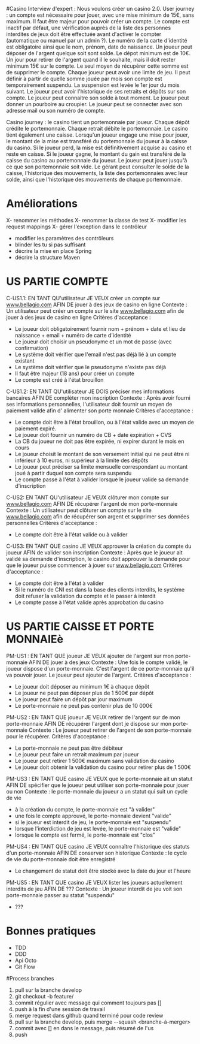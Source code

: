 #Casino
Interview d'expert :
Nous voulons créer un casino 2.0. User journey : un compte est nécessaire pour jouer, avec une mise minimum de 15€, sans
maximum. Il faut être majeur pour pouvoir créer un compte. Le compte est inactif par défaut, une vérification auprès de
la liste des personnes interdites de jeux doit être effectuée avant d'activer le compter (automatique ou manuel par un
admin ?). Le numéro de la carte d'identité est obligatoire ainsi que le nom, prénom, date de naissance. Un joueur peut
déposer de l'argent quelque soit sont solde. Le dépot minimum est de 10€. Un jour pour retirer de l'argent quand il le
souhaite, mais il doit rester minimum 15€ sur le compte. Le seul moyen de récupérer cette somme est de supprimer le
compte. Chaque joueur peut avoir une limite de jeu. Il peut définir à partir de quelle somme jouée par mois son compte
est temporairement suspendu. La suspension est levée le 1er jour du mois suivant. Le joueur peut avoir l'historique de
ses retraits et dépôts sur son compte. Le joueur peut connaitre son solde à tout moment. Le joueur peut donner un
pourboire au croupier. Le joueur peut se connecter avec son adresse mail ou son numéro de compte.

Casino journey : le casino tient un portemonnaie par joueur. Chaque dépôt crédite le portemonnaie. Chaque retrait débite
le portemonnaie. Le casino tient également une caisse. Lorsqu'un joueur engage une mise pour jouer, le montant de la
mise est transféré du portemonnaie du joueur à la caisse du casino. Si le joueur perd, la mise est définitivement
acquise au casino et reste en caisse. Si le joueur gagne, le montant du gain est transféré de la caisse du casino au
portemonnaie du joueur. Le joueur peut jouer jusqu'à ce que son portemonnaie soit vide. Le gérant peut consulter le
solde de la caisse, l'historique des mouvements, la liste des portemonnaies avec leur solde, ainsi que l'historique des
mouvements de chaque portemonnaie.

# Améliorations

X- renommer les méthodes 
X- renommer la classe de test X- modifier les request mappings X- gérer l'exception dans le contrôleur

- modifier les paramètres des contrôleurs
- blinder les tu si pas suffisant
- décrire la mise en place Spring
- décrire la structure Maven

# US PARTIE COMPTE

C-US1.1: EN TANT QU'utilisateur JE VEUX créer un compte sur www.bellagio.com AFIN DE jouer à des jeux de casino en ligne
Contexte : Un utilisateur peut créer un compte sur le site www.bellagio.com afin de jouer à des jeux de casino en ligne
Critères d'acceptance :

- Le joueur doit obligatoirement fournir nom + prénom + date et lieu de naissance + email + numéro de carte d'identité
- Le joueur doit choisir un pseudonyme et un mot de passe (avec confirmation)
- Le système doit vérifier que l'email n'est pas déjà lié à un compte existant
- Le système doit vérifier que le pseudonyme n'existe pas déjà
- Il faut être majeur (18 ans) pour créer un compte
- Le compte est créé à l'état brouillon

C-US1.2: EN TANT QU'utilisateur JE DOIS préciser mes informations bancaires AFIN DE compléter mon inscription Contexte :
Après avoir fourni ses informations personnelles, l'utilisateur doit fournir un moyen de paiement valide afin d'
alimenter son porte monnaie Critères d'acceptance :

- Le compte doit être à l'état brouillon, ou à l'état valide avec un moyen de paiement expiré.
- Le joueur doit fournir un numéro de CB + date expiration + CVS
- La CB du joueur ne doit pas être expirée, ni expirer durant le mois en cours
- Le joueur choisit le montant de son versement initial qui ne peut être ni inférieur à 10 euros, ni supérieur à la
  limite des dépôts
- Le joueur peut préciser sa limite mensuelle correspondant au montant joué à partir duquel son compte sera suspendu
- Le compte passe à l'état à valider lorsque le joueur valide sa demande d'inscription

C-US2: EN TANT QU'utilisateur JE VEUX clôturer mon compte sur www.bellagio.com AFIN DE récupérer l'argent de mon
porte-monnaie Contexte : Un utilisateur peut clôturer un compte sur le site www.bellagio.com afin de récupérer son
argent et supprimer ses données personnelles Critères d'acceptance :

- Le compte doit être à l'état valide ou à valider

C-US3: EN TANT QUE casino JE VEUX approuver la création du compte du joueur AFIN de valider son inscription Contexte :
Après que le joueur ait validé sa demande d'inscription, le casino doit approuver la demande pour que le joueur puisse
commencer à jouer sur www.bellagio.com
Critères d'acceptance :

- Le compte doit être à l'état à valider
- Si le numéro de CNI est dans la base des clients interdits, le système doit refuser la validation du compte et le
  passer à interdit
- Le compte passe à l'état valide après approbation du casino

# US PARTIE CAISSE ET PORTE MONNAIEè

PM-US1 : EN TANT QUE joueur JE VEUX ajouter de l'argent sur mon porte-monnaie AFIN DE jouer à des jeux Contexte : Une
fois le compte validé, le joueur dispose d'un porte-monnaie. C'est l'argent de ce porte-monnaie qu'il va pouvoir jouer.
Le joueur peut ajouter de l'argent. Critères d'acceptance :

- Le joueur doit déposer au minimum 1€ à chaque dépôt
- Le joueur ne peut pas déposer plus de 1 500€ par dépôt
- Le joueur peut faire un dépôt par jour maximum
- Le porte-monnaie ne peut pas contenir plus de 10 000€

PM-US2 : EN TANT QUE joueur JE VEUX retirer de l'argent sur de mon porte-monnaie AFIN DE récupérer l'argent dont je
dispose sur mon porte-monnaie Contexte : Le joueur peut retirer de l'argent de son porte-monnaie pour le récupérer.
Critères d'acceptance :

- Le porte-monnaie ne peut pas être débiteur
- Le joueur peut faire un retrait maximum par joueur
- Le joueur peut retirer 1 500€ maximum sans validation du casino
- Le joueur doit obtenir la validation du casino pour retirer plus de 1 500€

PM-US3 : EN TANT QUE casino JE VEUX que le porte-monnaie ait un statut AFIN DE spécifier que le joueur peut utiliser son porte-monnaie pour jouer ou non
Contexte : le porte-monnaie du joueur a un statut qui suit un cycle de vie
- à la création du compte, le porte-monnaie est "à valider"
- une fois le compte approuvé, le porte-monnaie devient "valide"
- si le joueur est interdit de jeu, le porte-monnaie est "suspendu"
- lorsque l'interdiction de jeu est levée, le porte-monnaie est "valide"
- lorsque le compte est fermé, le porte-monnaie est "clos"

PM-US4 : EN TANT QUE casino JE VEUX connaître l'historique des statuts d'un porte-monnaie AFIN DE conserver son historique
Contexte : le cycle de vie du porte-monnaie doit être enregistré
- Le changement de statut doit être stocké avec la date du jour et l'heure

PM-US5 : EN TANT QUE casino JE VEUX lister les joueurs actuellement interdits de jeu AFIN DE ???
Contexte : Un joueur interdit de jeu voit son porte-monnaie passer au statut "suspendu"
- ???

# Bonnes pratiques

- TDD
- DDD
- Api Octo
- Git Flow

#Process branches
1. pull sur la branche develop
2. git checkout -b feature/<nom-us>
3. commit régulier avec message qui comment toujours pas [<nom-us>]
4. push à la fin d'une session de travail
5. merge request dans github quand terminé pour code review
6. pull sur la branche develop, puis merge --squash <branche-à-merger>
7. commit avec [<nom-us>] en dans le message, puis résumé de l'us 
8. push